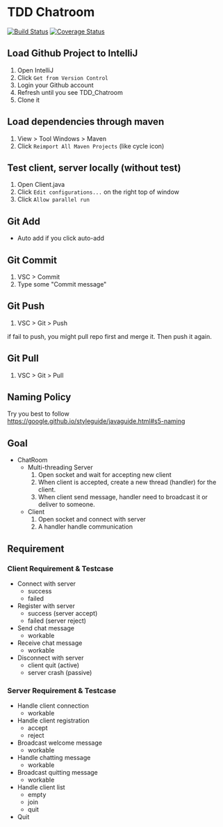# TDD Chatroom
[![Build Status](https://travis-ci.org/jason71319jason/TDD_Chatroom.svg?branch=master)](https://travis-ci.org/jason71319jason/TDD_Chatroom)
[![Coverage Status](https://coveralls.io/repos/github/jason71319jason/TDD_Chatroom/badge.svg?branch=master)](https://coveralls.io/github/jason71319jason/TDD_Chatroom?branch=master)

## Load Github Project to IntelliJ

1. Open IntelliJ
2. Click `Get from Version Control`
3. Login your Github account
4. Refresh until you see TDD_Chatroom
5. Clone it


## Load dependencies through maven

1. View > Tool Windows > Maven
2. Click `Reimport All Maven Projects` (like cycle icon)

## Test client, server locally (without test)

1. Open Client.java
2. Click `Edit configurations...` on the right top of window
3. Click `Allow parallel run`

## Git Add
* Auto add if you click auto-add 

## Git Commit

1. VSC > Commit
2. Type some "Commit message"

## Git Push

1. VSC > Git > Push

if fail to push, you might pull repo first and merge it. Then push it again.

## Git Pull

1. VSC > Git > Pull

## Naming Policy

Try you best to follow https://google.github.io/styleguide/javaguide.html#s5-naming

## Goal

* ChatRoom
    * Multi-threading Server
        1. Open socket and wait for accepting new client
        2. When client is accepted, create a new thread (handler) for the client.
        3. When client send message, handler need to broadcast it or deliver to someone.
    * Client
        1. Open socket and connect with server
        2. A handler handle communication
        

## Requirement

### Client Requirement & Testcase
* Connect with server
    * success
    * failed
* Register with server
    * success (server accept)
    * failed (server reject)
* Send chat message
    * workable
* Receive chat message
    * workable
* Disconnect with server
    * client quit (active)
    * server crash (passive)
    
### Server Requirement & Testcase
* Handle client connection
    * workable
* Handle client registration
    * accept
    * reject
* Broadcast welcome message
    * workable
* Handle chatting message
    * workable
* Broadcast quitting message 
    * workable  
* Handle client list
    * empty
    * join
    * quit
* Quit

